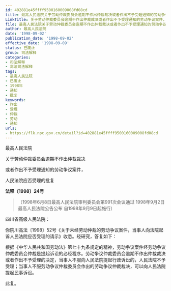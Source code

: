 ```yaml
---
id: 402881e45ffff9500160009008fd08cd
title: 最高人民法院关于劳动仲裁委员会逾期不作出仲裁裁决或者作出不予受理通知的劳动争议案件，人民法院应否受理的批复
LinkTitle: 关于劳动仲裁委员会逾期不作出仲裁裁决或者作出不予受理通知的劳动争议案件，人民法院应否受理的批复（1998）
file: 最高人民法院关于劳动仲裁委员会逾期不作出仲裁裁决或者作出不予受理通知的劳动争议案件，人民法院应否受理的批复_19980902_402881e45ffff9500160009008fd08cd.docx
author: 最高人民法院
date: '1998-09-02'
publication_date: '1998-09-02'
effective_date: '1998-09-09'
status: 已废止
group: 司法解释
categories:
- 司法解释
- 高法司法解释
tags:
- 最高人民法院
- 已废止
- 1998年
- 通知
- 批复
keywords:
- 作出
- 受理
- 仲裁
- 劳动
- 通知
urls:
- https://flk.npc.gov.cn/detail?id=402881e45ffff9500160009008fd08cd
---
```


最高人民法院

关于劳动仲裁委员会逾期不作出仲裁裁决

或者作出不予受理通知的劳动争议案件，

人民法院应否受理的批复

**法释〔1998〕24号**

> （1998年6月8日最高人民法院审判委员会第991次会议通过 1998年9月2日最高人民法院公告公布 自1998年9月9日起施行）

四川省高级人民法院：

你院川高法〔1998〕52号《关于未经劳动仲裁的劳动争议案件，当事人向法院起诉人民法院应否受理的请示》收悉。经研究，答复如下：

根据《中华人民共和国劳动法》第七十九条规定的精神，劳动争议案件经劳动争议仲裁委员会仲裁是提起诉讼的必经程序。劳动争议仲裁委员会逾期不作出仲裁裁决或者作出不予受理的决定，当事人不服向人民法院提起行政诉讼的，人民法院不予受理；当事人不服劳动争议仲裁委员会作出的劳动争议仲裁裁决，可以向人民法院提起民事诉讼。

此复。
